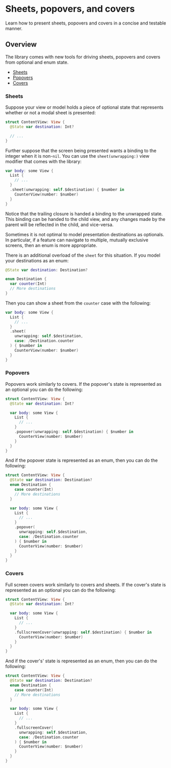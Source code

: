# Sheets, popovers, and covers

Learn how to present sheets, popovers and covers in a concise and testable manner.

## Overview

The library comes with new tools for driving sheets, popovers and covers from optional and enum 
state.

* [Sheets](#Sheets)
* [Popovers](#Popovers)
* [Covers](#Covers)

### Sheets

Suppose your view or model holds a piece of optional state that represents whether or not a modal
sheet is presented:

```swift
struct ContentView: View {
  @State var destination: Int?

  // ...
}
```

Further suppose that the screen being presented wants a binding to the integer when it is non-`nil`.
You can use the `sheet(unwrapping:)` view modifier that comes with the library:

```swift
var body: some View {
  List {
    // ...
  }
  .sheet(unwrapping: self.$destination) { $number in 
    CounterView(number: $number)
  }
}
```

Notice that the trailing closure is handed a binding to the unwrapped state. This binding can be
handed to the child view, and any changes made by the parent will be reflected in the child, and
vice-versa.

Sometimes it is not optimal to model presentation destinations as optionals. In particular, if a 
feature can navigate to multiple, mutually exclusive screens, then an enum is more appropriate.

There is an additional overload of the `sheet` for this situation. If you model your destinations
as an enum:

```swift
@State var destination: Destination?

enum Destination {
  var counter(Int)
  // More destinations
}
```

Then you can show a sheet from the `counter` case with the following:

```swift
var body: some View {
  List {
    // ...
  }
  .sheet(
    unwrapping: self.$destination,
    case: /Destination.counter
  ) { $number in 
    CounterView(number: $number)
  }
}
```

### Popovers

Popovers work similarly to covers. If the popover's state is represented as an optional you can do
the following:

```swift
struct ContentView: View {
  @State var destination: Int?

  var body: some View {
    List {
      // ...
    }
    .popover(unwrapping: self.$destination) { $number in 
      CounterView(number: $number)
    }
  }
}
```

And if the popover state is represented as an enum, then you can do the following:

```swift
struct ContentView: View {
  @State var destination: Destination?
  enum Destination {
    case counter(Int)
    // More destinations
  }

  var body: some View {
    List {
      // ...
    }
    .popover(
      unwrapping: self.$destination,
      case: /Destination.counter
    ) { $number in 
      CounterView(number: $number)
    }
  }
}
```

### Covers

Full screen covers work similarly to covers and sheets. If the cover's state is represented as an
optional you can do the following:

```swift
struct ContentView: View {
  @State var destination: Int?

  var body: some View {
    List {
      // ...
    }
    .fullscreenCover(unwrapping: self.$destination) { $number in 
      CounterView(number: $number)
    }
  }
}
```

And if the cover's' state is represented as an enum, then you can do the following:

```swift
struct ContentView: View {
  @State var destination: Destination?
  enum Destination {
    case counter(Int)
    // More destinations
  }

  var body: some View {
    List {
      // ...
    }
    .fullscreenCover(
      unwrapping: self.$destination,
      case: /Destination.counter
    ) { $number in 
      CounterView(number: $number)
    }
  }
}
```
